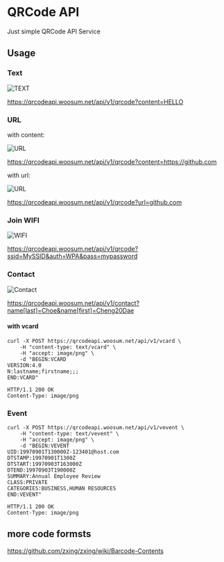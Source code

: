 # QRCode API

Just simple QRCode API Service

## Usage

### Text

![TEXT](https://qrcodeapi.woosum.net/api/v1/qrcode?content=HELLO)

<https://qrcodeapi.woosum.net/api/v1/qrcode?content=HELLO>

### URL

with content:

![URL](https://qrcodeapi.woosum.net/api/v1/qrcode?content=https://github.com)

<https://qrcodeapi.woosum.net/api/v1/qrcode?content=https://github.com>

with url:

![URL](https://qrcodeapi.woosum.net/api/v1/qrcode?url=github.com)

<https://qrcodeapi.woosum.net/api/v1/qrcode?url=github.com>

### Join WIFI

![WIFI](https://qrcodeapi.woosum.net/api/v1/qrcode?ssid=MySSID&auth=WPA&pass=mypassword)

<https://qrcodeapi.woosum.net/api/v1/qrcode?ssid=MySSID&auth=WPA&pass=mypassword>

### Contact

![Contact](https://qrcodeapi.woosum.net/api/v1/contact?name[last]=Choe&name[first]=Cheng%20Dae)

<https://qrcodeapi.woosum.net/api/v1/contact?name[last]=Choe&name[first]=Cheng20Dae>

#### with vcard

    curl -X POST https://qrcodeapi.woosum.net/api/v1/vcard \
        -H "content-type: text/vcard" \
        -H "accept: image/png" \
        -d "BEGIN:VCARD
    VERSION:4.0
    N:lastname;firstname;;;
    END:VCARD"

    HTTP/1.1 200 OK
    Content-Type: image/png

### Event

    curl -X POST https://qrcodeapi.woosum.net/api/v1/vevent \
        -H "content-type: text/vevent" \
        -H "accept: image/png" \
        -d "BEGIN:VEVENT
    UID:19970901T130000Z-123401@host.com
    DTSTAMP:19970901T1300Z
    DTSTART:19970903T163000Z
    DTEND:19970903T190000Z
    SUMMARY:Annual Employee Review
    CLASS:PRIVATE
    CATEGORIES:BUSINESS,HUMAN RESOURCES
    END:VEVENT"

    HTTP/1.1 200 OK
    Content-Type: image/png

## more code formsts

<https://github.com/zxing/zxing/wiki/Barcode-Contents>
